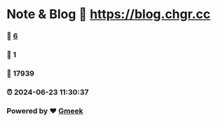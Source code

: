 # Note & Blog :link: https://blog.chgr.cc 
### :page_facing_up: [6](https://blog.chgr.cc/tag.html) 
### :speech_balloon: 1 
### :hibiscus: 17939 
### :alarm_clock: 2024-06-23 11:30:37 
### Powered by :heart: [Gmeek](https://github.com/Meekdai/Gmeek)
